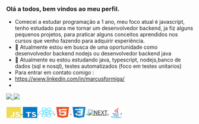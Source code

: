 ### Olá a todos, bem vindos ao meu perfil.
- Comecei a estudar programação a 1 ano, meu foco atual é javascript, tenho estudado para me tornar um desenvolvedor backend, ja fiz alguns pequenos projetos, para praticar alguns conceitos aprendidos nos cursos que venho fazendo para adquirir experiência.
- 🔭 Atualmente estou em busca de uma oportunidade como desenvolvedor backend nodejs ou desenvolvedor backend java
- 🌱 Atualmente eu estou estudando java, typescript, nodejs,banco de dados (sql e nosql), testes automatizados (foco em testes unitarios)
- Para entrar em contato comigo :
- https://www.linkedin.com/in/marcusformiga/
- 
<div>
  <a href="https://github.com/marcusformiga">
  <img height="180em" src="https://github-readme-stats.vercel.app/api?username=marcusformiga&show_icons=true&theme=dark&include_all_commits=true&count_private=true"/>
  <img height="180em" src="https://github-readme-stats.vercel.app/api/top-langs/?username=marcusformiga&layout=compact&langs_count=7&theme=dark"/>
</div>

  <div style="display: inline_block"><br>
  <img align="center" alt="Js" height="30" width="40" src="https://raw.githubusercontent.com/devicons/devicon/master/icons/javascript/javascript-plain.svg">
  <img align="center" alt="Ts" height="30" width="40" src="https://raw.githubusercontent.com/devicons/devicon/master/icons/typescript/typescript-plain.svg">
  <img align="center" alt="React" height="30" width="40" src="https://raw.githubusercontent.com/devicons/devicon/master/icons/react/react-original.svg">
  <img align="center" alt="HTML" height="30" width="40" src="https://raw.githubusercontent.com/devicons/devicon/master/icons/html5/html5-original.svg">
  <img align="center" alt="CSS" height="30" width="40" src="https://raw.githubusercontent.com/devicons/devicon/master/icons/css3/css3-original.svg">
  <img align="center" alt="NEXT" height="30" width="40" src="https://cdn.jsdelivr.net/gh/devicons/devicon/icons/nextjs/nextjs-original.svg" />
   <img align="center" alt="NEXT" height="30" width="40" src="https://raw.githubusercontent.com/devicons/devicon/master/icons/java/java-original.svg"/>

  
  
</div>
